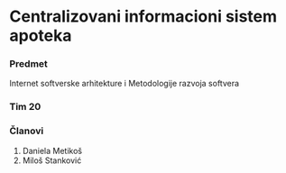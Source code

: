 # Centralizovani informacioni sistem apoteka 

### Predmet
Internet softverske arhitekture i Metodologije razvoja softvera

### Tim 20

### Članovi
1. Daniela Metikoš
2. Miloš Stanković
